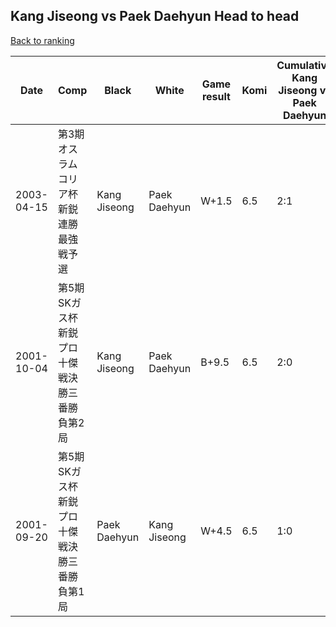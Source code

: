 ## Kang Jiseong vs Paek Daehyun Head to head

[Back to ranking](../../index.md)




| **Date** | **Comp** | **Black** | **White** | **Game result** | **Komi** | **Cumulative Kang Jiseong vs Paek Daehyun** | **Kang Jiseong streak** | **Paek Daehyun streak** | 
| --- | --- | --- | --- | --- | --- | --- | --- | --- |
| 2003-04-15 | 第3期オスラムコリア杯新鋭連勝最強戦予選 | Kang Jiseong | Paek Daehyun | W+1.5 | 6.5 | 2:1 | 0 | 1 | 
| 2001-10-04 | 第5期SKガス杯新鋭プロ十傑戦決勝三番勝負第2局 | Kang Jiseong | Paek Daehyun | B+9.5 | 6.5 | 2:0 | 2 | 0 | 
| 2001-09-20 | 第5期SKガス杯新鋭プロ十傑戦決勝三番勝負第1局 | Paek Daehyun | Kang Jiseong | W+4.5 | 6.5 | 1:0 | 1 | 0 |




